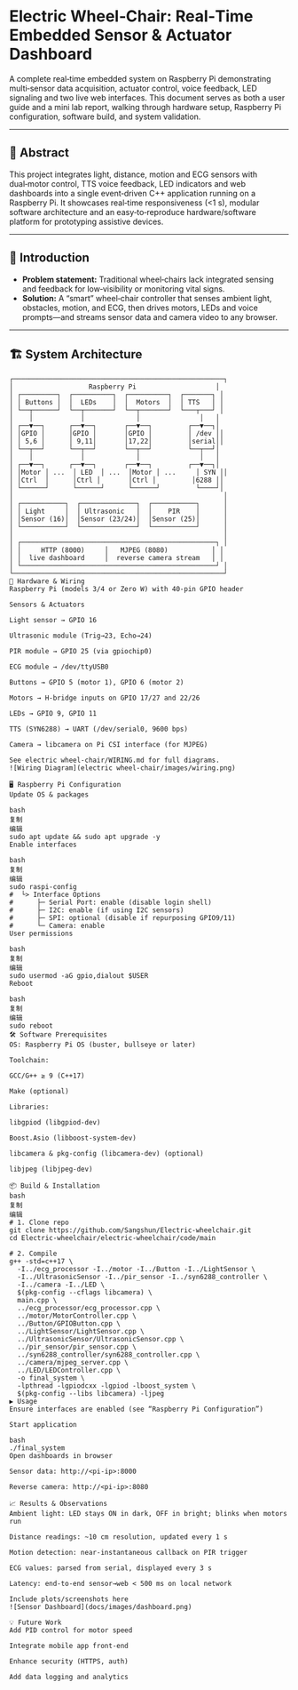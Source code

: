 # Electric Wheel‑Chair: Real‑Time Embedded Sensor & Actuator Dashboard

A complete real‑time embedded system on Raspberry Pi demonstrating multi‑sensor data acquisition, actuator control, voice feedback, LED signaling and two live web interfaces. This document serves as both a user guide and a mini lab report, walking through hardware setup, Raspberry Pi configuration, software build, and system validation.

---

## 📄 Abstract

This project integrates light, distance, motion and ECG sensors with dual‑motor control, TTS voice feedback, LED indicators and web dashboards into a single event‑driven C++ application running on a Raspberry Pi. It showcases real‑time responsiveness (<1 s), modular software architecture and an easy‑to‑reproduce hardware/software platform for prototyping assistive devices.

---

## 🔬 Introduction

- **Problem statement:** Traditional wheel‑chairs lack integrated sensing and feedback for low‑visibility or monitoring vital signs.
- **Solution:** A “smart” wheel‑chair controller that senses ambient light, obstacles, motion, and ECG, then drives motors, LEDs and voice prompts—and streams sensor data and camera video to any browser.

---

## 🏗️ System Architecture

```text
┌─────────────────────────────────────────────────────┐
│                   Raspberry Pi                    │
│ ┌─────────┐  ┌──────────┐  ┌──────────┐  ┌───────┐ │
│ │ Buttons │  │  LEDs    │  │  Motors  │  │ TTS   │ │
│ └──┬──────┘  └──┬───────┘  └──┬───────┘  └───┬───┘ │
│    │            │             │               │   │
│ ┌──▼──┐      ┌──▼──┐       ┌──▼──┐         ┌──▼──┐│
│ │GPIO │      │GPIO │       │GPIO │         │ /dev ││
│ │ 5,6 │      │ 9,11│       │17,22│         │serial││
│ └──┬──┘      └──┬──┘       └──┬──┘         └──┬──┘│
│    │            │             │               │   │
│ ┌──▼──┐      ┌──▼──┐       ┌──▼──┐         ┌──▼──┐│
│ │Motor │ ...  │ LED  │ ...  │Motor │ ...     │ SYN ││
│ │Ctrl  │      │Ctrl │       │Ctrl │         │6288 ││
│ └──────┘      └──────┘      └──────┘         └────┘│
│                                                     │
│ ┌───────────┐  ┌──────────────┐  ┌───────────┐      │
│ │ Light     │  │ Ultrasonic   │  │    PIR    │      │
│ │Sensor (16)│  │Sensor (23/24)│  │Sensor (25)│      │
│ └───────────┘  └──────────────┘  └───────────┘      │
│                                                     │
│ ┌─────────────────────────────────────────────────┐ │
│ │     HTTP (8000)     │   MJPEG (8080)           │ │
│ │  live dashboard     │  reverse camera stream   │ │
│ └─────────────────────────────────────────────────┘ │
└─────────────────────────────────────────────────────┘
🔧 Hardware & Wiring
Raspberry Pi (models 3/4 or Zero W) with 40‑pin GPIO header

Sensors & Actuators

Light sensor → GPIO 16

Ultrasonic module (Trig→23, Echo→24)

PIR module → GPIO 25 (via gpiochip0)

ECG module → /dev/ttyUSB0

Buttons → GPIO 5 (motor 1), GPIO 6 (motor 2)

Motors → H‑bridge inputs on GPIO 17/27 and 22/26

LEDs → GPIO 9, GPIO 11

TTS (SYN6288) → UART (/dev/serial0, 9600 bps)

Camera → libcamera on Pi CSI interface (for MJPEG)

See electric wheel‑chair/WIRING.md for full diagrams.
![Wiring Diagram](electric wheel‑chair/images/wiring.png)

🖥️ Raspberry Pi Configuration
Update OS & packages

bash
复制
编辑
sudo apt update && sudo apt upgrade -y
Enable interfaces

bash
复制
编辑
sudo raspi-config
#  └> Interface Options
#      ├─ Serial Port: enable (disable login shell)
#      ├─ I2C: enable (if using I2C sensors)
#      ├─ SPI: optional (disable if repurposing GPIO9/11)
#      └─ Camera: enable
User permissions

bash
复制
编辑
sudo usermod -aG gpio,dialout $USER
Reboot

bash
复制
编辑
sudo reboot
🛠️ Software Prerequisites
OS: Raspberry Pi OS (buster, bullseye or later)

Toolchain:

GCC/G++ ≥ 9 (C++17)

Make (optional)

Libraries:

libgpiod (libgpiod-dev)

Boost.Asio (libboost-system-dev)

libcamera & pkg-config (libcamera-dev) (optional)

libjpeg (libjpeg-dev)

📦 Build & Installation
bash
复制
编辑
# 1. Clone repo
git clone https://github.com/Sangshun/Electric-wheelchair.git
cd Electric-wheelchair/electric-wheelchair/code/main

# 2. Compile
g++ -std=c++17 \
  -I../ecg_processor -I../motor -I../Button -I../LightSensor \
  -I../UltrasonicSensor -I../pir_sensor -I../syn6288_controller \
  -I../camera -I../LED \
  $(pkg-config --cflags libcamera) \
  main.cpp \
  ../ecg_processor/ecg_processor.cpp \
  ../motor/MotorController.cpp \
  ../Button/GPIOButton.cpp \
  ../LightSensor/LightSensor.cpp \
  ../UltrasonicSensor/UltrasonicSensor.cpp \
  ../pir_sensor/pir_sensor.cpp \
  ../syn6288_controller/syn6288_controller.cpp \
  ../camera/mjpeg_server.cpp \
  ../LED/LEDController.cpp \
  -o final_system \
  -lpthread -lgpiodcxx -lgpiod -lboost_system \
  $(pkg-config --libs libcamera) -ljpeg
▶️ Usage
Ensure interfaces are enabled (see “Raspberry Pi Configuration”)

Start application

bash
./final_system
Open dashboards in browser

Sensor data: http://<pi-ip>:8000

Reverse camera: http://<pi-ip>:8080

📈 Results & Observations
Ambient light: LED stays ON in dark, OFF in bright; blinks when motors run

Distance readings: ~10 cm resolution, updated every 1 s

Motion detection: near‑instantaneous callback on PIR trigger

ECG values: parsed from serial, displayed every 3 s

Latency: end‑to‑end sensor→web < 500 ms on local network

Include plots/screenshots here
![Sensor Dashboard](docs/images/dashboard.png)

💡 Future Work
Add PID control for motor speed

Integrate mobile app front‑end

Enhance security (HTTPS, auth)

Add data logging and analytics

